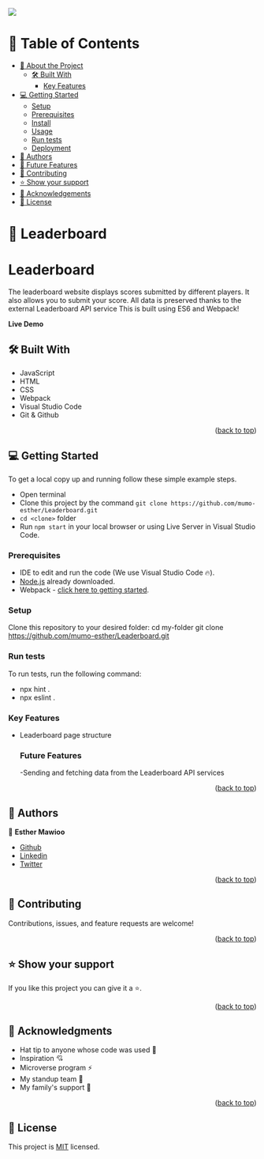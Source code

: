 <a name="readme-top"></a>
![](https://img.shields.io/badge/LEADERBOARD-pinkviolet)

# 📗 Table of Contents

- [📖 About the Project](#about-project)
  - [🛠 Built With](#built-with)
    - [Key Features](#key-features)
- [💻 Getting Started](#getting-started)
  - [Setup](#setup)
  - [Prerequisites](#prerequisites)
  - [Install](#install)
  - [Usage](#usage)
  - [Run tests](#run-tests)
  - [Deployment](#triangular_flag_on_post-deployment)
- [👥 Authors](#authors)
- [🔭 Future Features](#future-features)
- [🤝 Contributing](#contributing)
- [⭐️ Show your support](#support)
- [🙏 Acknowledgements](#acknowledgements)
- [📝 License](#license)

# 📖 Leaderboard
 <a name="about-project"></a>


# Leaderboard
The leaderboard website displays scores submitted by different players. It also allows you to submit your score. All data is preserved thanks to the external Leaderboard API service This is built using ES6 and Webpack!

**Live Demo**

## 🛠 Built With <a name="built-with"></a>
- JavaScript
- HTML
- CSS
- Webpack
- Visual Studio Code
- Git & Github

<p align="right">(<a href="#readme-top">back to top</a>)</p>

## 💻 Getting Started <a name="getting-started"></a>
To get a local copy up and running follow these simple example steps.
- Open terminal
- Clone this project by the command `git clone https://github.com/mumo-esther/Leaderboard.git`
- `cd <clone>` folder
- Run `npm start` in your local browser or using Live Server in Visual Studio Code.

### Prerequisites

- IDE to edit and run the code (We use Visual Studio Code 🔥).
- [Node.js](https://nodejs.org/en/download/) already downloaded.
- Webpack - [click here to getting started](https://webpack.js.org/guides/getting-started/).


### Setup

Clone this repository to your desired folder:
  cd my-folder
  git clone https://github.com/mumo-esther/Leaderboard.git

### Run tests

To run tests, run the following command:
  - npx hint .
  - npx eslint .

  ### Key Features
- Leaderboard page structure

  ### Future Features
  -Sending and fetching data from the Leaderboard API services


<p align="right">(<a href="#readme-top">back to top</a>)</p>

## 👥 Authors <a name="authors"></a>

👤 **Esther Mawioo**

 - [Github](https://github.com/mumo-esther/mumo-esther)
 - [Linkedin](https://www.linkedin.com/in/esther-mawioo-58b636225/)
 - [Twitter](https://twitter.com/EstherMawioo)

<p align="right">(<a href="#readme-top">back to top</a>)</p>

## 🤝 Contributing <a name="contributing"></a>

Contributions, issues, and feature requests are welcome!

<p align="right">(<a href="#readme-top">back to top</a>)</p>

## ⭐️ Show your support <a name="support"></a>

If you like this project you can give it a ⭐️.

<p align="right">(<a href="#readme-top">back to top</a>)</p>

## 🙏 Acknowledgments <a name="acknowledgements"></a>
- Hat tip to anyone whose code was used 🔰
- Inspiration 💘
- Microverse program ⚡
- My standup team 🏹
- My family's support 🙌

<p align="right">(<a href="#readme-top">back to top</a>)</p>

## 📝 License <a name="license"></a>

This project is [MIT](./LICENSE) licensed.


